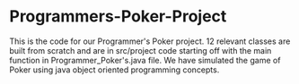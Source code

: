 # Programmers-Poker-Project
This is the code for our Programmer's Poker project. 12 relevant classes are built from scratch and are in src/project code starting off with the main function in Programmer_Poker's.java file. We have simulated the game of Poker using java object oriented programming concepts.
